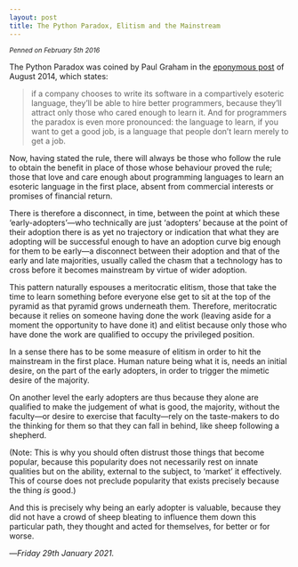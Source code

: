 ```yaml
---
layout: post
title: The Python Paradox, Elitism and the Mainstream
---
```

<p>
  <small>
    <em>
      Penned on February 5th 2016
    </em>
  </small>
</p>

The Python Paradox was coined by Paul Graham in the [eponymous post][pgep] of August 2014, which states:

> if a company chooses to write its software in a compartively esoteric language, they’ll be able to hire better programmers, because they’ll attract only those who cared enough to learn it. And for programmers the paradox is even more pronounced: the language to learn, if you want to get a good job, is a language that people don’t learn merely to get a job.

Now, having stated the rule, there will always be those who follow the rule to obtain the benefit in place of those whose behaviour proved the rule; those that love and care enough about programming languages to learn an esoteric language in the first place, absent from commercial interests or promises of financial return.

There is therefore a disconnect, in time, between the point at which these ‘early-adopters’—who technically are just ‘adopters’ because at the point of their adoption there is as yet no trajectory or indication that what they are adopting will be successful enough to have an adoption curve big enough for them to be early—a disconnect between their adoption and that of the early and late majorities, usually called the chasm that a technology has to cross before it becomes mainstream by virtue of wider adoption.

This pattern naturally espouses a meritocratic elitism, those that take the time to learn something before everyone else get to sit at the top of the pyramid as that pyramid grows underneath them. Therefore, meritocratic because it relies on someone having done the work (leaving aside for a moment the opportunity to have done it) and elitist because only those who have done the work are qualified to occupy the privileged position.

In a sense there has to be some measure of elitism in order to hit the mainstream in the first place. Human nature being what it is, needs an initial desire, on the part of the early adopters, in order to trigger the mimetic desire of the majority.

On another level the early adopters are thus because they alone are qualified to make the judgement of what is good, the majority, without the faculty—or desire to exercise that faculty—rely on the taste-makers to do the thinking for them so that they can fall in behind, like sheep following a shepherd.

(Note: This is why you should often distrust those things that become popular, because this popularity does not necessarily rest on innate qualities but on the ability, external to the subject, to ‘market’ it effectively. This of course does not preclude popularity that exists precisely because the thing _is_ good.)

And this is precisely why being an early adopter is valuable, because they did not have a crowd of sheep bleating to influence them down this particular path, they thought and acted for themselves, for better or for worse.

—*Friday 29th January 2021.*

[pgep]: http://www.paulgraham.com/pypar.html
